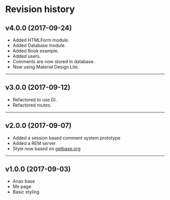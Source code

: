 # Revision history

## v4.0.0 (2017-09-24)
* Added HTMLForm module.
* Added Database module.
* Added Book example.
* Added users.
* Comments are now stored in database.
* Now using Material Design Lite.

---

## v3.0.0 (2017-09-12)
* Refactored to use DI.
* Refactored routes.

---

## v2.0.0 (2017-09-07)
* Added a session based comment system prototype
* Added a REM server
* Style now based on [getbase.org](http://getbase.org)

---

## v1.0.0 (2017-09-03)
* Anax base
* Me page
* Basic styling
